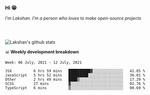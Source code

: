 ### Hi 😁

*I'm Lakshan. I'm a person who loves to make open-source projects*


<br/><br/>

![Lakshan's github stats](https://github-readme-stats.vercel.app/api?username=sandaruwan98&show_icons=true&theme=prussian )<br/>



📊 **Weekly development breakdown**
<!--START_SECTION:waka-->
```text
Week: 06 July, 2021 - 12 July, 2021

JSX          6 hrs 59 mins   ██████████▓░░░░░░░░░░░░░░   42.85 % 
JavaScript   5 hrs 52 mins   █████████░░░░░░░░░░░░░░░░   36.01 % 
Other        2 hrs 49 mins   ████▒░░░░░░░░░░░░░░░░░░░░   17.29 % 
SCSS         27 mins         ▓░░░░░░░░░░░░░░░░░░░░░░░░   02.76 % 
TypeScript   6 mins          ▒░░░░░░░░░░░░░░░░░░░░░░░░   00.69 % 
```
<!--END_SECTION:waka-->

